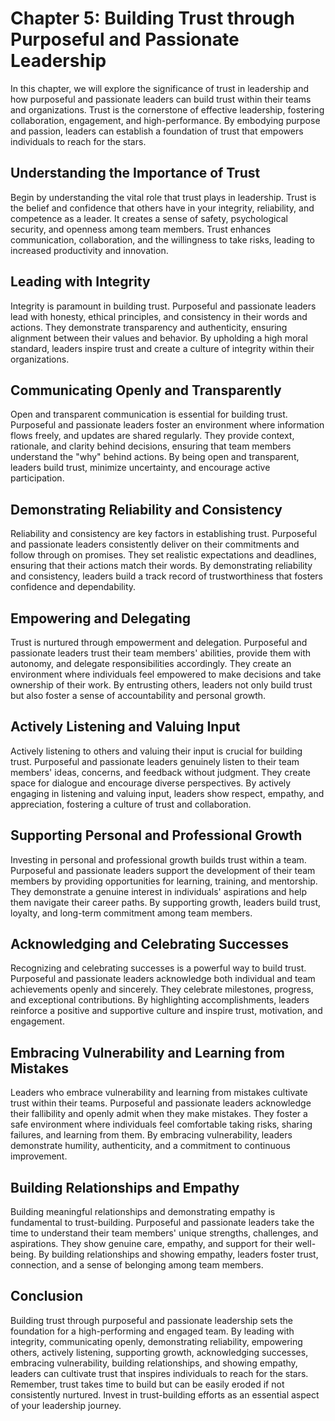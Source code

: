 Chapter 5: Building Trust through Purposeful and Passionate Leadership
======================================================================

In this chapter, we will explore the significance of trust in leadership and how purposeful and passionate leaders can build trust within their teams and organizations. Trust is the cornerstone of effective leadership, fostering collaboration, engagement, and high-performance. By embodying purpose and passion, leaders can establish a foundation of trust that empowers individuals to reach for the stars.

Understanding the Importance of Trust
-------------------------------------

Begin by understanding the vital role that trust plays in leadership. Trust is the belief and confidence that others have in your integrity, reliability, and competence as a leader. It creates a sense of safety, psychological security, and openness among team members. Trust enhances communication, collaboration, and the willingness to take risks, leading to increased productivity and innovation.

Leading with Integrity
----------------------

Integrity is paramount in building trust. Purposeful and passionate leaders lead with honesty, ethical principles, and consistency in their words and actions. They demonstrate transparency and authenticity, ensuring alignment between their values and behavior. By upholding a high moral standard, leaders inspire trust and create a culture of integrity within their organizations.

Communicating Openly and Transparently
--------------------------------------

Open and transparent communication is essential for building trust. Purposeful and passionate leaders foster an environment where information flows freely, and updates are shared regularly. They provide context, rationale, and clarity behind decisions, ensuring that team members understand the "why" behind actions. By being open and transparent, leaders build trust, minimize uncertainty, and encourage active participation.

Demonstrating Reliability and Consistency
-----------------------------------------

Reliability and consistency are key factors in establishing trust. Purposeful and passionate leaders consistently deliver on their commitments and follow through on promises. They set realistic expectations and deadlines, ensuring that their actions match their words. By demonstrating reliability and consistency, leaders build a track record of trustworthiness that fosters confidence and dependability.

Empowering and Delegating
-------------------------

Trust is nurtured through empowerment and delegation. Purposeful and passionate leaders trust their team members' abilities, provide them with autonomy, and delegate responsibilities accordingly. They create an environment where individuals feel empowered to make decisions and take ownership of their work. By entrusting others, leaders not only build trust but also foster a sense of accountability and personal growth.

Actively Listening and Valuing Input
------------------------------------

Actively listening to others and valuing their input is crucial for building trust. Purposeful and passionate leaders genuinely listen to their team members' ideas, concerns, and feedback without judgment. They create space for dialogue and encourage diverse perspectives. By actively engaging in listening and valuing input, leaders show respect, empathy, and appreciation, fostering a culture of trust and collaboration.

Supporting Personal and Professional Growth
-------------------------------------------

Investing in personal and professional growth builds trust within a team. Purposeful and passionate leaders support the development of their team members by providing opportunities for learning, training, and mentorship. They demonstrate a genuine interest in individuals' aspirations and help them navigate their career paths. By supporting growth, leaders build trust, loyalty, and long-term commitment among team members.

Acknowledging and Celebrating Successes
---------------------------------------

Recognizing and celebrating successes is a powerful way to build trust. Purposeful and passionate leaders acknowledge both individual and team achievements openly and sincerely. They celebrate milestones, progress, and exceptional contributions. By highlighting accomplishments, leaders reinforce a positive and supportive culture and inspire trust, motivation, and engagement.

Embracing Vulnerability and Learning from Mistakes
--------------------------------------------------

Leaders who embrace vulnerability and learning from mistakes cultivate trust within their teams. Purposeful and passionate leaders acknowledge their fallibility and openly admit when they make mistakes. They foster a safe environment where individuals feel comfortable taking risks, sharing failures, and learning from them. By embracing vulnerability, leaders demonstrate humility, authenticity, and a commitment to continuous improvement.

Building Relationships and Empathy
----------------------------------

Building meaningful relationships and demonstrating empathy is fundamental to trust-building. Purposeful and passionate leaders take the time to understand their team members' unique strengths, challenges, and aspirations. They show genuine care, empathy, and support for their well-being. By building relationships and showing empathy, leaders foster trust, connection, and a sense of belonging among team members.

Conclusion
----------

Building trust through purposeful and passionate leadership sets the foundation for a high-performing and engaged team. By leading with integrity, communicating openly, demonstrating reliability, empowering others, actively listening, supporting growth, acknowledging successes, embracing vulnerability, building relationships, and showing empathy, leaders can cultivate trust that inspires individuals to reach for the stars. Remember, trust takes time to build but can be easily eroded if not consistently nurtured. Invest in trust-building efforts as an essential aspect of your leadership journey.
